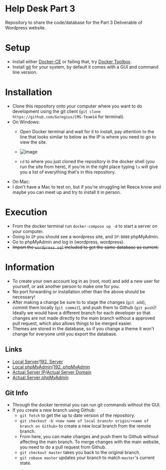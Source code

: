 # Help Desk Part 3

Repository to share the code/database for the Part 3 Deliverable of Wordpress website.
# Setup
- Install either [Docker-CE](https://docs.docker.com/docker-for-windows/install/) or failing that, try [Docker Toolbox](https://docs.docker.com/toolbox/toolbox_install_windows/).
- Install [git](https://git-scm.com/downloads) for your system, by default it comes with a GUI and command line version.


# Installation
- Clone this repository onto your computer where you want to do development using the git client (`git clone https://github.com/Goregius/CMS-Team14` for terminal).
- On Windows:
  - Open Docker terminal and wait for it to install, pay attention to the line that looks similar to below as the IP is 
where you need to go to view the site.

  - ![image](https://i.imgur.com/AZNnZZA.png)

  - `cd` to where you just cloned the repository in the docker shell (you run the site from here), if you're in the right 
place typing `ls` will give you a list of everything that's in this repository.
 - On Mac: 
  - I don't have a Mac to test on, but if you're struggling let Reece know and maybe you can meet up and try to install it 
in person.

# Execution
- From the docker terminal run `docker-compose up -d` to start a server on your computer.
- Going to `IP` you should see a wordpress site, and `IP:8080` phpMyAdmin.
- Go to phpMyAdmin and log in (wordpress, wordpress).
- ~~Import the `wordpress.sql` included to get the same database as current.~~

# Information
 - To create your own account log in as (root, root) and add a new user for yourself, or ask another person to make one for you.
- No port forwarding or installation other than the above should be necessary!
- After making a change be sure to to stage the changes (`git add`), commit them locally (`git commit`), and push them to Github (`git push`)! Ideally we would have a different branch for each developer so that changes are not made directly to the main branch without a approved pull request, which also allows things to be merged easier.
- Themes are stored in the database, so if you change a theme it won't change for everyone until you export the database.

## Links
- [Local Server](http://localhost:8000)/[192. Server](http:192.168.99.100:8000)
- [Local phpMyAdmin](http://localhost:443)/[192. phpMyAdmin](http:192.168.99.100:443)
- [Actual Server IP](http://35.197.216.143)/[Actual Server Domain](http://makeitall.ml/)
- [Actual Server phpMyAdmin](http://35.197.216.143:443)

## Git Info
- Through the docker terminal you can run git commands without the GUI.
- If you create a new branch using Github:
  - `git fetch` to get the up to date version of the repository.
  - `git checkout -b <new name of local branch> origin/<name of branch on Github>` to create a new local branch from the remote branch.
  - From here, you can make changes and push them to Github without affecting the main branch. To merge changes with the main website, you need to do a pull request from Github.
  - `git checkout master` takes you back to the original branch.
  - `git rebase master` updates your branch to match `master`'s current state.

